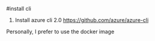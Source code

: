 #install cli
1. Install azure cli 2.0
https://github.com/azure/azure-cli

Personally, I prefer to use the docker image


